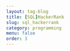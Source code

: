 ```yaml
---
layout: tag-blog
title: [SQL]HackerRank
slug: sql_hackerrank
category: programming
menu: false
order: 3
---
```


